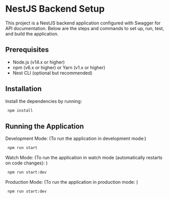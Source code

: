 # NestJS Backend Setup

This project is a NestJS backend application configured with Swagger for API documentation. Below are the steps and commands to set up, run, test, and build the application.

## Prerequisites

- Node.js (v14.x or higher)
- npm (v6.x or higher) or Yarn (v1.x or higher)
- Nest CLI (optional but recommended)

## Installation

Install the dependencies by running:

```bash
 npm install

```

## Running the Application

Development Mode:
(To run the application in development mode:)

```bash
 npm run start

```
Watch Mode:
(To run the application in watch mode (automatically restarts on code changes):
)
```bash
 npm run start:dev

```
Production Mode:
(To run the application in production mode:
)


```bash
 npm run start:dev

```